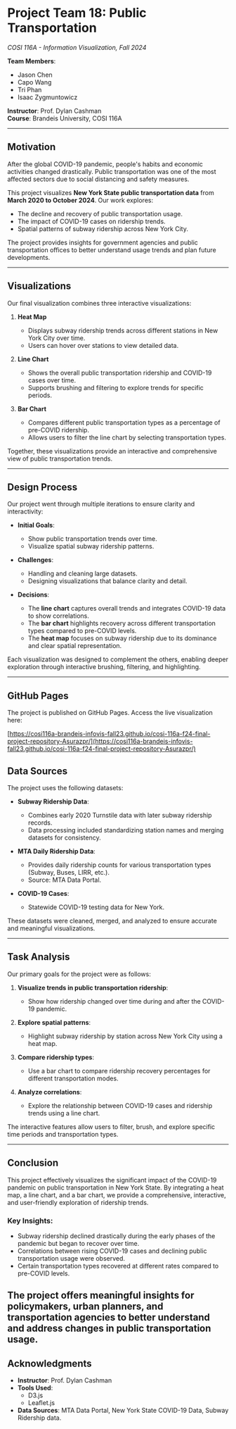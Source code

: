 # Project Team 18: Public Transportation  
*COSI 116A - Information Visualization, Fall 2024*  

**Team Members**:  
- Jason Chen  
- Capo Wang  
- Tri Phan  
- Isaac Zygmuntowicz  

**Instructor**: Prof. Dylan Cashman  
**Course**: Brandeis University, COSI 116A  

---

## Motivation  

After the global COVID-19 pandemic, people's habits and economic activities changed drastically. Public transportation was one of the most affected sectors due to social distancing and safety measures.  

This project visualizes **New York State public transportation data** from **March 2020 to October 2024**. Our work explores:  
- The decline and recovery of public transportation usage.  
- The impact of COVID-19 cases on ridership trends.  
- Spatial patterns of subway ridership across New York City.  

The project provides insights for government agencies and public transportation offices to better understand usage trends and plan future developments.

---

## Visualizations  

Our final visualization combines three interactive visualizations:  

1. **Heat Map**  
   - Displays subway ridership trends across different stations in New York City over time.  
   - Users can hover over stations to view detailed data.  

2. **Line Chart**  
   - Shows the overall public transportation ridership and COVID-19 cases over time.  
   - Supports brushing and filtering to explore trends for specific periods.  

3. **Bar Chart**  
   - Compares different public transportation types as a percentage of pre-COVID ridership.  
   - Allows users to filter the line chart by selecting transportation types.  

Together, these visualizations provide an interactive and comprehensive view of public transportation trends.

---

## Design Process  

Our project went through multiple iterations to ensure clarity and interactivity:

- **Initial Goals**:  
   - Show public transportation trends over time.  
   - Visualize spatial subway ridership patterns.

- **Challenges**:  
   - Handling and cleaning large datasets.  
   - Designing visualizations that balance clarity and detail.  

- **Decisions**:  
   - The **line chart** captures overall trends and integrates COVID-19 data to show correlations.  
   - The **bar chart** highlights recovery across different transportation types compared to pre-COVID levels.  
   - The **heat map** focuses on subway ridership due to its dominance and clear spatial representation.  

Each visualization was designed to complement the others, enabling deeper exploration through interactive brushing, filtering, and highlighting.  

---

## GitHub Pages  

The project is published on GitHub Pages. Access the live visualization here:  

[https://cosi116a-brandeis-infovis-fall23.github.io/cosi-116a-f24-final-project-repository-Asurazpr/](https://cosi116a-brandeis-infovis-fall23.github.io/cosi-116a-f24-final-project-repository-Asurazpr/)

## Data Sources  

The project uses the following datasets:  

- **Subway Ridership Data**:  
   - Combines early 2020 Turnstile data with later subway ridership records.  
   - Data processing included standardizing station names and merging datasets for consistency.  

- **MTA Daily Ridership Data**:  
   - Provides daily ridership counts for various transportation types (Subway, Buses, LIRR, etc.).  
   - Source: MTA Data Portal.  

- **COVID-19 Cases**:  
   - Statewide COVID-19 testing data for New York.  

These datasets were cleaned, merged, and analyzed to ensure accurate and meaningful visualizations.

---

## Task Analysis  

Our primary goals for the project were as follows:  

1. **Visualize trends in public transportation ridership**:  
   - Show how ridership changed over time during and after the COVID-19 pandemic.  

2. **Explore spatial patterns**:  
   - Highlight subway ridership by station across New York City using a heat map.  

3. **Compare ridership types**:  
   - Use a bar chart to compare ridership recovery percentages for different transportation modes.  

4. **Analyze correlations**:  
   - Explore the relationship between COVID-19 cases and ridership trends using a line chart.  

The interactive features allow users to filter, brush, and explore specific time periods and transportation types.

---

## Conclusion  

This project effectively visualizes the significant impact of the COVID-19 pandemic on public transportation in New York State. By integrating a heat map, a line chart, and a bar chart, we provide a comprehensive, interactive, and user-friendly exploration of ridership trends.  

### Key Insights:  
- Subway ridership declined drastically during the early phases of the pandemic but began to recover over time.  
- Correlations between rising COVID-19 cases and declining public transportation usage were observed.  
- Certain transportation types recovered at different rates compared to pre-COVID levels.  

The project offers meaningful insights for policymakers, urban planners, and transportation agencies to better understand and address changes in public transportation usage.
---

## Acknowledgments  

- **Instructor**: Prof. Dylan Cashman  
- **Tools Used**:  
   - D3.js  
   - Leaflet.js  
- **Data Sources**: MTA Data Portal, New York State COVID-19 Data, Subway Ridership data.  